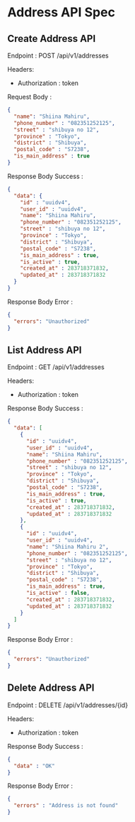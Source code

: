 # Address API Spec

## Create Address API

Endpoint : POST /api/v1/addresses

Headers:
- Authorization : token

Request Body :

```json
{
  "name": "Shiina Mahiru",
  "phone_number" : "082351252125",
  "street" : "shibuya no 12",
  "province" : "Tokyo",
  "district" : "Shibuya",
  "postal_code" : "S7238",
  "is_main_address" : true
}
```

Response Body Success :

```json
{
  "data": {
    "id" : "uuidv4",
    "user_id" : "uuidv4",
    "name": "Shiina Mahiru",
    "phone_number" : "082351252125",
    "street" : "shibuya no 12",
    "province" : "Tokyo",
    "district" : "Shibuya",
    "postal_code" : "S7238",
    "is_main_address" : true,
    "is_active" : true,
    "created_at" : 283718371832,
    "updated_at" : 283718371832
  }
}
```

Response Body Error :

```json
{
  "errors": "Unauthorized"
}
```

## List Address API

Endpoint : GET /api/v1/addresses

Headers:
- Authorization : token

Response Body Success :

```json
{
  "data": [
    {
      "id" : "uuidv4",
      "user_id" : "uuidv4",
      "name": "Shiina Mahiru",
      "phone_number" : "082351252125",
      "street" : "shibuya no 12",
      "province" : "Tokyo",
      "district" : "Shibuya",
      "postal_code" : "S7238",
      "is_main_address" : true,
      "is_active" : true,
      "created_at" : 283718371832,
      "updated_at" : 283718371832
    },
    {
      "id" : "uuidv4",
      "user_id" : "uuidv4",
      "name": "Shiina Mahiru 2",
      "phone_number" : "082351252125",
      "street" : "shibuya no 12",
      "province" : "Tokyo",
      "district" : "Shibuya",
      "postal_code" : "S7238",
      "is_main_address" : true,
      "is_active" : false,
      "created_at" : 283718371832,
      "updated_at" : 283718371832
    }
  ]
}
```

Response Body Error :

```json
{
  "errors": "Unauthorized"
}
```

## Delete Address API

Endpoint : DELETE /api/v1/addresses/{id}

Headers:
- Authorization : token

Response Body Success : 
```json
{
  "data" : "OK"
}
```

Response Body Error :

```json
{
  "errors" : "Address is not found"
}
```
